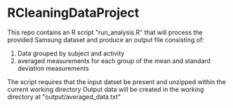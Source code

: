 # RCleaningDataProject

This repo contains an R script "run_analysis.R" that will process the provided Samsung dataset and produce an output file consisting of:

1. Data grouped by subject and activity
2. averaged measurements for each group of the mean and standard deviation measurements

The script requires that the input datset be present and  unzipped within the current working directory
Output data will be created in the working directory at "output/averaged_data.txt" 
